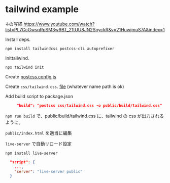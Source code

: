 # tailwind example

↓の写経
https://www.youtube.com/watch?list=PL7CcGwsqRpSM3w9BT_21tUU8JN2SnyckR&v=21HuwjmuS7A&index=1

Install deps.

```shell
npm install tailwindcss postcss-cli autoprefixer
```

Inittailwind.

```shell
npx tailwind init
```

Create [postcss.config.js](./postcss.config.js)

Create `css/tailwind.css`. [file](./css/tailwind.css)
(whatever name path is ok)


Add build script to package.json


```json
     "build": "postcss css/tailwind.css -o public/build/tailwind.css"
```

`npm run build` で、public/build/tailwind.css に、tailwind の css が出力されるように。

`public/index.html` を適当に編集

`live-server` で自動リロード設定

```shell
npm install live-server
```

```json
  "script": {
    ...,
    "server": "live-server public"
  }
```
